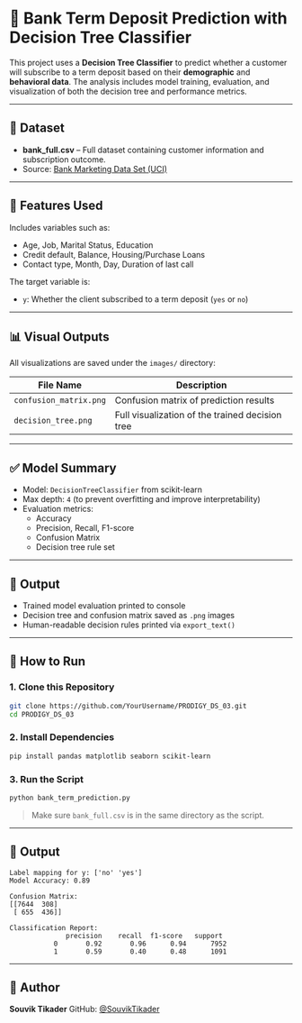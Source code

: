 # 🧠 Bank Term Deposit Prediction with Decision Tree Classifier

This project uses a **Decision Tree Classifier** to predict whether a customer will subscribe to a term deposit based on their **demographic** and **behavioral data**. The analysis includes model training, evaluation, and visualization of both the decision tree and performance metrics.

---

## 📁 Dataset

- **bank_full.csv** – Full dataset containing customer information and subscription outcome.
- Source: [Bank Marketing Data Set (UCI)](https://archive.ics.uci.edu/ml/datasets/Bank+Marketing)

---

## 🔧 Features Used

Includes variables such as:
- Age, Job, Marital Status, Education
- Credit default, Balance, Housing/Purchase Loans
- Contact type, Month, Day, Duration of last call

The target variable is:
- `y`: Whether the client subscribed to a term deposit (`yes` or `no`)

---

## 📊 Visual Outputs

All visualizations are saved under the `images/` directory:

| File Name              | Description                                 |
|------------------------|---------------------------------------------|
| `confusion_matrix.png` | Confusion matrix of prediction results      |
| `decision_tree.png`    | Full visualization of the trained decision tree |

---

## ✅ Model Summary

- Model: `DecisionTreeClassifier` from scikit-learn
- Max depth: `4` (to prevent overfitting and improve interpretability)
- Evaluation metrics:
  - Accuracy
  - Precision, Recall, F1-score
  - Confusion Matrix
  - Decision tree rule set

---

## 📂 Output

- Trained model evaluation printed to console
- Decision tree and confusion matrix saved as `.png` images
- Human-readable decision rules printed via `export_text()`

---

## 🚀 How to Run

### 1. Clone this Repository

```bash
git clone https://github.com/YourUsername/PRODIGY_DS_03.git
cd PRODIGY_DS_03
```

### 2. Install Dependencies

```bash
pip install pandas matplotlib seaborn scikit-learn
```

### 3. Run the Script

```bash
python bank_term_prediction.py
```

> Make sure `bank_full.csv` is in the same directory as the script.

---

## 📝 Output

```
Label mapping for y: ['no' 'yes']
Model Accuracy: 0.89

Confusion Matrix:
[[7644  308]
 [ 655  436]]

Classification Report:
              precision    recall  f1-score   support
           0       0.92       0.96      0.94      7952
           1       0.59       0.40      0.48      1091
```

---

## 📧 Author

**Souvik Tikader**
GitHub: [@SouvikTikader](https://github.com/SouvikTikader)


